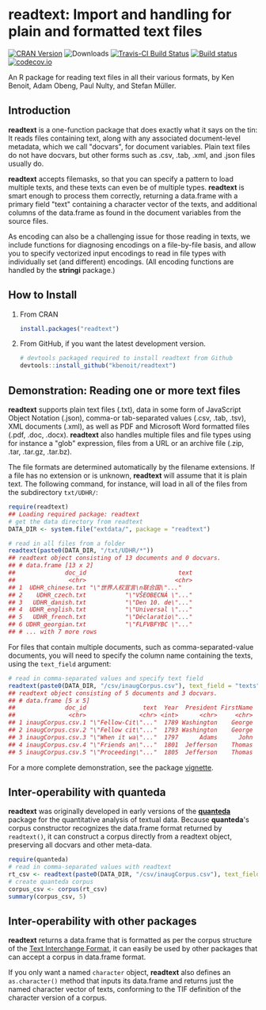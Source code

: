 <!-- README.md is generated from README.Rmd. Please edit that file -->
readtext: Import and handling for plain and formatted text files
================================================================

[![CRAN Version](http://www.r-pkg.org/badges/version/readtext)](https://CRAN.R-project.org/package=readtext) ![Downloads](http://cranlogs.r-pkg.org/badges/readtext) [![Travis-CI Build Status](https://travis-ci.org/kbenoit/readtext.svg?branch=master)](https://travis-ci.org/kbenoit/readtext) [![Build status](https://ci.appveyor.com/api/projects/status/x6dtvh2m7mj3b026/branch/master?svg=true)](https://ci.appveyor.com/project/kbenoit/readtext) [![codecov.io](https://codecov.io/github/kbenoit/readtext/coverage.svg?branch=master)](https://codecov.io/gh/kbenoit/readtext/branch/master)

An R package for reading text files in all their various formats, by Ken Benoit, Adam Obeng, Paul Nulty, and Stefan Müller.

Introduction
------------

**readtext** is a one-function package that does exactly what it says on the tin: It reads files containing text, along with any associated document-level metadata, which we call "docvars", for document variables. Plain text files do not have docvars, but other forms such as .csv, .tab, .xml, and .json files usually do.

**readtext** accepts filemasks, so that you can specify a pattern to load multiple texts, and these texts can even be of multiple types. **readtext** is smart enough to process them correctly, returning a data.frame with a primary field "text" containing a character vector of the texts, and additional columns of the data.frame as found in the document variables from the source files.

As encoding can also be a challenging issue for those reading in texts, we include functions for diagnosing encodings on a file-by-file basis, and allow you to specify vectorized input encodings to read in file types with individually set (and different) encodings. (All encoding functions are handled by the **stringi** package.)

How to Install
--------------

1.  From CRAN

    ``` r
    install.packages("readtext")
    ```

2.  From GitHub, if you want the latest development version.

    ``` r
    # devtools packaged required to install readtext from Github 
    devtools::install_github("kbenoit/readtext") 
    ```

Demonstration: Reading one or more text files
---------------------------------------------

**readtext** supports plain text files (.txt), data in some form of JavaScript Object Notation (.json), comma-or tab-separated values (.csv, .tab, .tsv), XML documents (.xml), as well as PDF and Microsoft Word formatted files (.pdf, .doc, .docx). **readtext** also handles multiple files and file types using for instance a "glob" expression, files from a URL or an archive file (.zip, .tar, .tar.gz, .tar.bz).

The file formats are determined automatically by the filename extensions. If a file has no extension or is unknown, **readtext** will assume that it is plain text. The following command, for instance, will load in all of the files from the subdirectory `txt/UDHR/`:

``` r
require(readtext)
## Loading required package: readtext
# get the data directory from readtext
DATA_DIR <- system.file("extdata/", package = "readtext")

# read in all files from a folder
readtext(paste0(DATA_DIR, "/txt/UDHR/*"))
## readtext object consisting of 13 documents and 0 docvars.
## # data.frame [13 x 2]
##              doc_id                          text
##               <chr>                         <chr>
## 1  UDHR_chinese.txt "\"世界人权宣言\n联合国\"..."
## 2    UDHR_czech.txt           "\"VŠEOBECNÁ \"..."
## 3   UDHR_danish.txt           "\"Den 10. de\"..."
## 4  UDHR_english.txt           "\"Universal \"..."
## 5   UDHR_french.txt           "\"Déclaratio\"..."
## 6 UDHR_georgian.txt           "\"FLFVBFYBC \"..."
## # ... with 7 more rows
```

For files that contain multiple documents, such as comma-separated-value documents, you will need to specify the column name containing the texts, using the `text_field` argument:

``` r
# read in comma-separated values and specify text field
readtext(paste0(DATA_DIR, "/csv/inaugCorpus.csv"), text_field = "texts")
## readtext object consisting of 5 documents and 3 docvars.
## # data.frame [5 x 5]
##              doc_id                text  Year  President FirstName
##               <chr>               <chr> <int>      <chr>     <chr>
## 1 inaugCorpus.csv.1 "\"Fellow-Cit\"..."  1789 Washington    George
## 2 inaugCorpus.csv.2 "\"Fellow cit\"..."  1793 Washington    George
## 3 inaugCorpus.csv.3 "\"When it wa\"..."  1797      Adams      John
## 4 inaugCorpus.csv.4 "\"Friends an\"..."  1801  Jefferson    Thomas
## 5 inaugCorpus.csv.5 "\"Proceeding\"..."  1805  Jefferson    Thomas
```

For a more complete demonstration, see the package [vignette](http://cdn.rawgit.com/kbenoit/readtext/master/inst/doc/readtext_vignette.html).

Inter-operability with **quanteda**
-----------------------------------

**readtext** was originally developed in early versions of the [**quanteda**](http:/github.com/kbenoit/quanteda) package for the quantitative analysis of textual data. Because **quanteda**'s corpus constructor recognizes the data.frame format returned by `readtext()`, it can construct a corpus directly from a readtext object, preserving all docvars and other meta-data.

``` r
require(quanteda)
# read in comma-separated values with readtext
rt_csv <- readtext(paste0(DATA_DIR, "/csv/inaugCorpus.csv"), text_field = "texts")
# create quanteda corpus
corpus_csv <- corpus(rt_csv)
summary(corpus_csv, 5)
```

Inter-operability with other packages
-------------------------------------

**readtext** returns a data.frame that is formatted as per the corpus structure of the [Text Interchange Format](https://github.com/ropensci/tif), it can easily be used by other packages that can accept a corpus in data.frame format.

If you only want a named `character` object, **readtext** also defines an `as.character()` method that inputs its data.frame and returns just the named character vector of texts, conforming to the TIF definition of the character version of a corpus.
